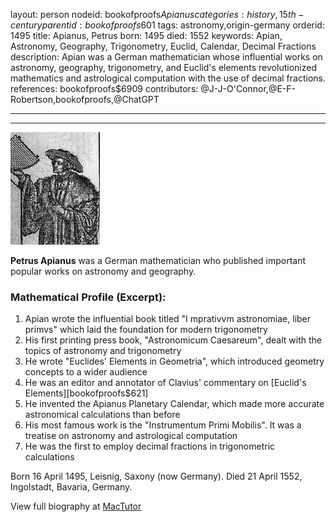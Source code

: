 layout: person
nodeid: bookofproofs$Apianus
categories: history,15th-century
parentid: bookofproofs$601
tags: astronomy,origin-germany
orderid: 1495
title: Apianus, Petrus
born: 1495
died: 1552
keywords: Apian, Astronomy, Geography, Trigonometry, Euclid, Calendar, Decimal Fractions
description: Apian was a German mathematician whose influential works on astronomy, geography, trigonometry, and Euclid's elements revolutionized mathematics and astrological computation with the use of decimal fractions.
references: bookofproofs$6909
contributors: @J-J-O'Connor,@E-F-Robertson,bookofproofs,@ChatGPT

---



---

![Apianus.jpg](https://github.com/bookofproofs/bookofproofs.github.io/blob/main/_sources/_assets/images/portraits/Apianus.jpg?raw=true)

**Petrus Apianus** was a German mathematician who published important popular works on astronomy and geography.

### Mathematical Profile (Excerpt):
1. Apian wrote the influential book titled "I mprativvm astronomiae, liber primvs" which laid the foundation for modern trigonometry
2. His first printing press book, "Astronomicum Caesareum", dealt with the topics of astronomy and trigonometry
3. He wrote "Euclides' Elements in Geometria", which introduced geometry concepts to a wider audience
4. He was an editor and annotator of Clavius' commentary on [Euclid's Elements][bookofproofs$621]
5. He invented the Apianus Planetary Calendar, which made more accurate astronomical calculations than before
6. His most famous work is the "Instrumentum Primi Mobilis". It was a treatise on astronomy and astrological computation
7. He was the first to employ decimal fractions in trigonometric calculations

Born 16 April 1495, Leisnig, Saxony (now Germany). Died 21 April 1552, Ingolstadt, Bavaria, Germany.

View full biography at [MacTutor](https://mathshistory.st-andrews.ac.uk/Biographies/Apianus/)

